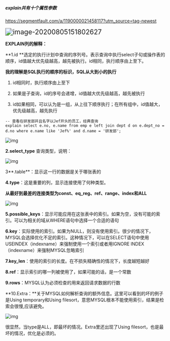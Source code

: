 #####   explain共有十个属性参数

https://segmentfault.com/a/1190000021458117?utm_source=tag-newest



<img src="C:\Users\jiangll01\AppData\Roaming\Typora\typora-user-images\image-20200805151802627.png" alt="image-20200805151802627" style="zoom:150%;" />

**EXPLAIN列的解释：**

**1.id **选定的执行计划中查询的序列号。表示查询中执行select子句或操作表的顺序，id值越大优先级越高，越先被执行。id相同，执行顺序由上至下。

**我的理解是SQL执行的顺序的标识，SQL从大到小的执行**

1. id相同时，执行顺序由上至下

2. 如果是子查询，id的序号会递增，id值越大优先级越高，越先被执行

3. id如果相同，可以认为是一组，从上往下顺序执行；在所有组中，id值越大，优先级越高，越先执行

```
-- 查看在研发部并且名字以Jef开头的员工，经典查询
explain select e.no, e.name from emp e left join dept d on e.dept_no = d.no where e.name like 'Jef%' and d.name = '研发部';
```

![img](https://images2018.cnblogs.com/blog/512541/201808/512541-20180803143413064-173136748.png) 

**2.select_type**  查询类型，说明：

![img](https://img-blog.csdn.net/20161115220345523?watermark/2/text/aHR0cDovL2Jsb2cuY3Nkbi5uZXQv/font/5a6L5L2T/fontsize/400/fill/I0JBQkFCMA==/dissolve/70/gravity/Center)

3**.table**：显示这一行的数据是关于哪张表的

**4.type**：这是重要的列，显示连接使用了何种类型。

**从最好到最差的连接类型为const、eq_reg、ref、range、index和ALL**

![img](https://img-blog.csdn.net/20161114194012528?watermark/2/text/aHR0cDovL2Jsb2cuY3Nkbi5uZXQv/font/5a6L5L2T/fontsize/400/fill/I0JBQkFCMA==/dissolve/70/gravity/Center)







**5.possible_keys**：显示可能应用在这张表中的索引。如果为空，没有可能的索引。可以为相关的域从WHERE语句中选择一个合适的语句

**6.key**：实际使用的索引。如果为NULL，则没有使用索引。很少的情况下，MYSQL会选择优化不足的索引。这种情况下，可以在SELECT语句中使用USEINDEX（indexname）来强制使用一个索引或者用IGNORE INDEX（indexname）来强制MYSQL忽略索引

**7.key_len**：使用的索引的长度。在不损失精确性的情况下，长度越短越好

**8.ref**：显示索引的哪一列被使用了，如果可能的话，是一个常数

**9.rows**：MYSQL认为必须检查的用来返回请求数据的行数

**10.Extra：**关于MYSQL如何解析查询的额外信息。这里可以看到的坏的例子是Using temporary和Using filesort，意思MYSQL根本不能使用索引，结果是检索会很慢,应该避免。

![img](https://img-blog.csdn.net/20161114194015653?watermark/2/text/aHR0cDovL2Jsb2cuY3Nkbi5uZXQv/font/5a6L5L2T/fontsize/400/fill/I0JBQkFCMA==/dissolve/70/gravity/Center)

很显然，当type是ALL，即最坏的情况。Extra里还出现了Using filesort，也是最坏的情况，优化是必须的。 